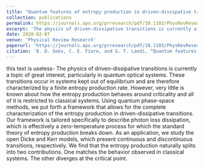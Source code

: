 ```yaml
---
title: "Quantum features of entropy production in driven-dissipative transitions"
collection: publications
permalink: https://journals.aps.org/prresearch/pdf/10.1103/PhysRevResearch.2.013136
excerpt: 'The physics of driven-dissipative transitions is currently a topic of great interest, particularly in quantum optical systems. These transitions occur in systems kept out of equilibrium and are therefore characterized by a finite entropy production rate. However, very little is known about how the entropy production behaves around criticality and all of it is restricted to classical systems. Using quantum phase-space methods, we put forth a framework that allows for the complete characterization of the entropy production in driven-dissipative transitions. Our framework is tailored specifically to describe photon loss dissipation, which is effectively a zero-temperature process for which the standard theory of entropy production breaks down. As an application, we study the open Dicke and Kerr models, which present continuous and discontinuous transitions, respectively. We find that the entropy production naturally splits into two contributions. One matches the behavior observed in classical systems. The other diverges at the critical point.'
date: 2020-02-07
venue: 'Physical Review Research'
paperurl: 'https://journals.aps.org/prresearch/pdf/10.1103/PhysRevResearch.2.013136'
citation: 'B. O. Goes, C. E. Fiore, and G. T. Landi, “Quantum features of entropy production in driven-dissipative transitions,” Phys. Rev. Research, vol. 2, no. 1, p. 013136, Feb. 2020, doi: 10.1103/PhysRevResearch.2.013136.'
---
```

this text is useless- The physics of driven-dissipative transitions is currently a topic of great interest, particularly in quantum optical systems. These transitions occur in systems kept out of equilibrium and are therefore characterized by a finite entropy production rate. However, very little is known about how the entropy production behaves around criticality and all of it is restricted to classical systems. Using quantum phase-space methods, we put forth a framework that allows for the complete characterization of the entropy production in driven-dissipative transitions. Our framework is tailored specifically to describe photon loss dissipation, which is effectively a zero-temperature process for which the standard theory of entropy production breaks down. As an application, we study the open Dicke and Kerr models, which present continuous and discontinuous transitions, respectively. We find that the entropy production naturally splits into two contributions. One matches the behavior observed in classical systems. The other diverges at the critical point.
